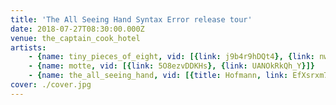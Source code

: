 ```yaml
---
title: 'The All Seeing Hand Syntax Error release tour'
date: 2018-07-27T08:30:00.000Z
venue: the_captain_cook_hotel
artists:
    - {name: tiny_pieces_of_eight, vid: [{link: j9b4r9hDQt4}, {link: nwyWt6FCxt8}]}
    - {name: motte, vid: [{link: 5O8ezvDDKHs}, {link: UANOkRkQh_Y}]}
    - {name: the_all_seeing_hand, vid: [{title: Hofmann, link: EfXsrxm7xpA}, {title: 'Royal Oil', link: eTq22NM65UE}, {link: oQVxKLrATmo}]}
cover: ./cover.jpg
---
```


